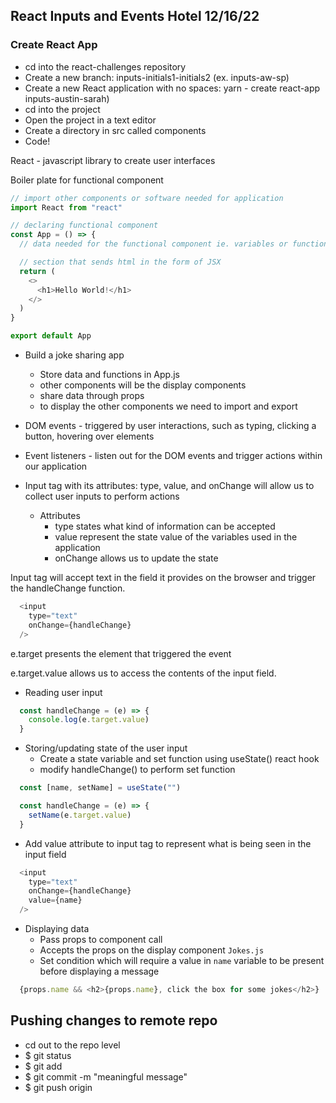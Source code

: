 ## React Inputs and Events Hotel 12/16/22

### Create React App
- cd into the react-challenges repository
- Create a new branch: inputs-initials1-initials2 (ex. inputs-aw-sp)
- Create a new React application with no spaces: yarn - create react-app inputs-austin-sarah)
- cd into the project
- Open the project in a text editor
- Create a directory in src called components
- Code!

React - javascript library to create user interfaces

Boiler plate for functional component
```javascript
// import other components or software needed for application
import React from "react"

// declaring functional component
const App = () => {
  // data needed for the functional component ie. variables or functions lives in between component declaration and return

  // section that sends html in the form of JSX
  return (
    <>
      <h1>Hello World!</h1>
    </>
  )
}

export default App
```

- Build a joke sharing app
  - Store data and functions in App.js
  - other components will be the display components
  - share data through props
  - to display the other components we need to import and export

- DOM events - triggered by user interactions, such as typing, clicking a button, hovering over elements
- Event listeners - listen out for the DOM events and trigger actions within our application

- Input tag with its attributes: type, value, and onChange will allow us to collect user inputs to perform actions

  - Attributes
    - type states what kind of information can be accepted
    - value represent the state value of the variables used in the application
    - onChange allows us to update the state

Input tag will accept text in the field it provides on the browser and trigger the handleChange function.

```javascript
  <input 
    type="text"
    onChange={handleChange}
  />
``` 

e.target presents the element that triggered the event 

e.target.value allows us to access the contents of the input field.

- Reading user input
```javascript
  const handleChange = (e) => {
    console.log(e.target.value)
  }
```

- Storing/updating state of the user input
  - Create a state variable and set function using useState() react hook
  - modify handleChange() to perform set function
```javascript
  const [name, setName] = useState("")

  const handleChange = (e) => {
    setName(e.target.value)
  }
``` 
  - Add value attribute to input tag to represent what is being seen in the input field
```javascript
  <input 
    type="text"
    onChange={handleChange}
    value={name}
  />
``` 

- Displaying data
  - Pass props to component call
  - Accepts the props on the display component `Jokes.js`
  - Set condition which will require a value in `name` variable to be present before displaying a message 
```javascript
  {props.name && <h2>{props.name}, click the box for some jokes</h2>}
```

## Pushing changes to remote repo
- cd out to the repo level
- $ git status
- $ git add <file-name>
- $ git commit -m "meaningful message"
- $ git push origin <branch-name>

